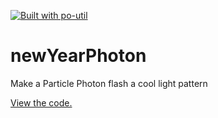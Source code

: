 [![Built with po-util](https://rawgit.com/nrobinson2000/po-util/master/images/built-with-po-util.svg)](https://po-util.com)

# newYearPhoton

Make a Particle Photon flash a cool light pattern

[View the code.](firmware/main.cpp)
